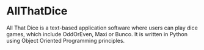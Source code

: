 # AllThatDice
All That Dice is a text-based application software where users can play dice games, which include OddOrEven, Maxi or Bunco. It is written in Python using Object Oriented Programming principles.
